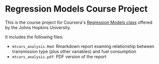 # Regression Models Course Project

This is the course project for Coursera's [Regression Models class](https://www.coursera.org/course/regmods) offered by the Johns Hopkins University.

It includes the following files:

* `mtcars_analysis.Rmd`: Rmarkdown report examing relationship between transmission type (plus other variables) and fuel consumption
* `mtcars_analysis.pdf`: PDF version of the report